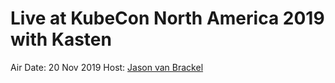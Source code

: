 # Live at KubeCon North America 2019 with Kasten

<a href="https://www.youtube.com/embed/vA9BxEzWqU8"></a>

Air Date: 20 Nov 2019
Host: [Jason van Brackel](twitter.com/jasonvanbrackel)